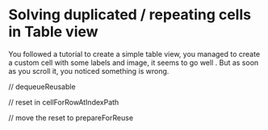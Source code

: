 # Solving duplicated / repeating cells in Table view



You followed a tutorial to create a simple table view, you managed to create a custom cell with some labels and image, it seems to go well . But as soon as you scroll it, you noticed something is wrong.



// dequeueReusable



// reset in cellForRowAtIndexPath



// move the reset to prepareForReuse